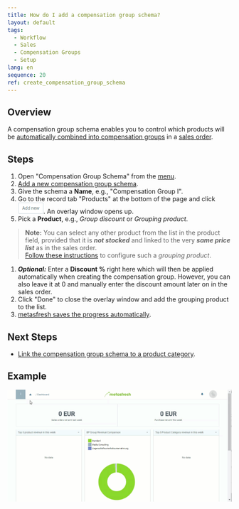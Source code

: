 ```yaml
---
title: How do I add a compensation group schema?
layout: default
tags:
  - Workflow
  - Sales
  - Compensation Groups
  - Setup
lang: en
sequence: 20
ref: create_compensation_group_schema
---
```


## Overview
A compensation group schema enables you to control which products will be [automatically combined into compensation groups](Create_automatic_compensation_groups) in a [sales order](SalesOrder_recording).

## Steps
1. Open "Compensation Group Schema" from the [menu](Menu).
1. [Add a new compensation group schema](New_Record_Window).
1. Give the schema a **Name**, e.g., "Compensation Group I".
1. Go to the record tab "Products" at the bottom of the page and click !["Add new"](assets/Add_New_Button.png). An overlay window opens up.
1. Pick a **Product**, e.g., *Group discount* or *Grouping product*.
 >**Note:** You can select any other product from the list in the product field, provided that it is ***not stocked*** and linked to the very ***same price list*** as in the sales order.<br>
 [Follow these instructions](Add_grouping_product) to configure such a *grouping product*.

1. ***Optional:*** Enter a **Discount %** right here which will then be applied automatically when creating the compensation group. However, you can also leave it at 0 and manually enter the discount amount later on in the sales order.
1. Click "Done" to close the overlay window and add the grouping product to the list.
1. [metasfresh saves the progress automatically](Saveindicator).

## Next Steps
- [Link the compensation group schema to a product category](Compensation_group_schema_product_category).

## Example
![](assets/Create_compensation_group_schema.gif)
